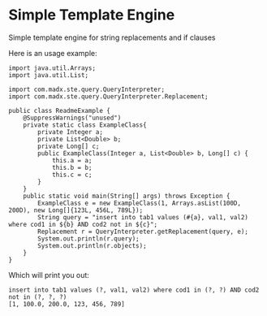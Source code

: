# Simple Template Engine
Simple template engine for string replacements and if clauses

Here is an usage example:

    import java.util.Arrays;
    import java.util.List;
    
    import com.madx.ste.query.QueryInterpreter;
    import com.madx.ste.query.QueryInterpreter.Replacement;
        
    public class ReadmeExample {
	    @SuppressWarnings("unused")
	    private static class ExampleClass{
	    	private Integer a;
	    	private List<Double> b;
	    	private Long[] c;
	    	public ExampleClass(Integer a, List<Double> b, Long[] c) {
	    		this.a = a;
	    		this.b = b;
	    		this.c = c;
	    	}
    	}
    	public static void main(String[] args) throws Exception {
    		ExampleClass e = new ExampleClass(1, Arrays.asList(100D, 200D), new Long[]{123L, 456L, 789L});
    		String query = "insert into tab1 values (#{a}, val1, val2) where cod1 in ${b} AND cod2 not in ${c}";
    		Replacement r = QueryInterpreter.getReplacement(query, e);
    		System.out.println(r.query);
    		System.out.println(r.objects);
    	}
    }
    
Which will print you out:

    insert into tab1 values (?, val1, val2) where cod1 in (?, ?) AND cod2 not in (?, ?, ?)
    [1, 100.0, 200.0, 123, 456, 789]
